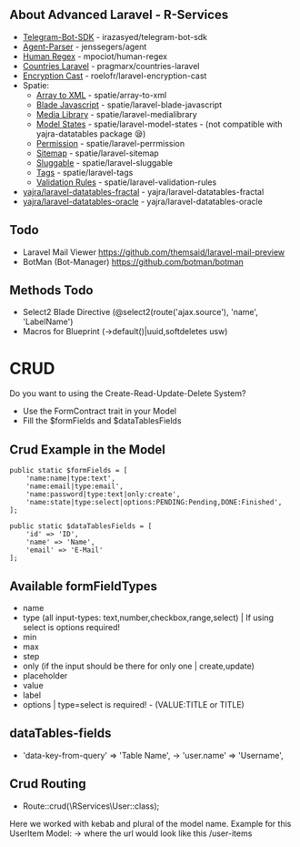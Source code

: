 ## About Advanced Laravel - R-Services
- [Telegram-Bot-SDK](https://packagist.org/packages/irazasyed/telegram-bot-sdk) - irazasyed/telegram-bot-sdk
- [Agent-Parser](https://packagist.org/packages/jenssegers/agent) - jenssegers/agent
- [Human Regex](https://packagist.org/packages/mpociot/human-regex) - mpociot/human-regex
- [Countries Laravel](https://packagist.org/packages/pragmarx/countries-laravel) - pragmarx/countries-laravel
- [Encryption Cast](https://packagist.org/packages/roelofr/laravel-encryption-cast) - roelofr/laravel-encryption-cast
- Spatie:
    - [Array to XML](https://packagist.org/packages/spatie/array-to-xml) - spatie/array-to-xml
    - [Blade Javascript](https://packagist.org/packages/spatie/laravel-blade-javascript) - spatie/laravel-blade-javascript
    - [Media Library](https://packagist.org/packages/spatie/laravel-medialibrary) - spatie/laravel-medialibrary
    - [Model States](https://packagist.org/packages/spatie/laravel-model-states) - spatie/laravel-model-states - (not compatible with yajra-datatables package 😪)
    - [Permission](https://packagist.org/packages/spatie/laravel-permission) - spatie/laravel-perrmission
    - [Sitemap](https://packagist.org/packages/spatie/laravel-sitemap) - spatie/laravel-sitemap
    - [Sluggable](https://packagist.org/packages/spatie/laravel-sluggable) - spatie/laravel-sluggable
    - [Tags](https://packagist.org/packages/spatie/laravel-lags) - spatie/laravel-tags
    - [Validation Rules](https://packagist.org/packages/spatie/laravel-validation-rules) - spatie/laravel-validation-rules
- [yajra/laravel-datatables-fractal](https://packagist.org/packages/yajra/laravel-datatables-fractal) - yajra/laravel-datatables-fractal
- [yajra/laravel-datatables-oracle](https://packagist.org/packages/yajra/laravel-datatables-oracle) - yajra/laravel-datatables-oracle

## Todo

- Laravel Mail Viewer https://github.com/themsaid/laravel-mail-preview 
- BotMan (Bot-Manager) https://github.com/botman/botman


## Methods Todo
- Select2 Blade Directive (@select2(route('ajax.source'), 'name', 'LabelName')
- Macros for Blueprint (->default()|uuid,softdeletes usw)

# CRUD
Do you want to using the Create-Read-Update-Delete System?

- Use the FormContract trait in your Model
- Fill the $formFields and $dataTablesFields

## Crud Example in the Model

    public static $formFields = [
        'name:name|type:text',
        'name:email|type:email',
        'name:password|type:text|only:create',
        'name:state|type:select|options:PENDING:Pending,DONE:Finished',
    ];

    public static $dataTablesFields = [
        'id' => 'ID',
        'name' => 'Name',
        'email' => 'E-Mail'
    ];
    
## Available formFieldTypes
- name
- type (all input-types: text,number,checkbox,range,select) | If using select is options required!
- min
- max
- step
- only (if the input should be there for only one | create,update)
- placeholder
- value
- label
- options | type=select is required! - (VALUE:TITLE or TITLE)

## dataTables-fields
- 'data-key-from-query' => 'Table Name',
-> 'user.name' => 'Username',

## Crud Routing
- Route::crud(\RServices\User::class);

Here we worked with kebab and plural of the model name.
Example for this UserItem Model:
-> where the url would look like this /user-items
